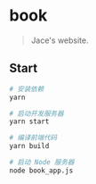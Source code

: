 # book

> Jace's website.

## Start

``` bash
# 安装依赖
yarn

# 启动开发服务器
yarn start

# 编译前端代码
yarn build

# 启动 Node 服务器
node book_app.js
```
